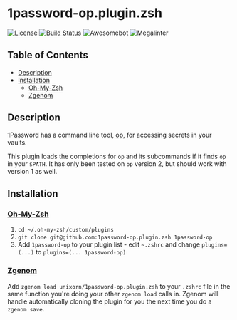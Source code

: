 # 1password-op.plugin.zsh

[![License](https://img.shields.io/badge/License-Apache%202.0-blue.svg)](https://opensource.org/licenses/Apache-2.0)
[![Build Status](https://img.shields.io/endpoint.svg?url=https%3A%2F%2Factions-badge.atrox.dev%2Funixorn%2F1password-op.plugin.zsh%2Fbadge%3Fref%3Dmain&style=plastic)](https://actions-badge.atrox.dev/unixorn/1password-op.plugin.zsh/goto?ref=main)
![Awesomebot](https://github.com/unixorn/1password-op.plugin.zsh/actions/workflows/awesomebot.yml/badge.svg)
![Megalinter](https://github.com/unixorn/1password-op.plugin.zsh/actions/workflows/mega-linter.yml/badge.svg)

<!-- START doctoc generated TOC please keep comment here to allow auto update -->
<!-- DON'T EDIT THIS SECTION, INSTEAD RE-RUN doctoc TO UPDATE -->
## Table of Contents

- [Description](#description)
- [Installation](#installation)
  - [Oh-My-Zsh](#oh-my-zsh)
  - [Zgenom](#zgenom)

<!-- END doctoc generated TOC please keep comment here to allow auto update -->

## Description

1Password has a command line tool, [op](https://developer.1password.com/docs/cli/get-started/), for accessing secrets in your vaults.

This plugin loads the completions for `op` and its subcommands if it finds `op` in your `$PATH`. It has only been tested on `op` version 2, but should work with version 1 as well.

## Installation

### [Oh-My-Zsh](http://ohmyz.sh/)

1. `cd ~/.oh-my-zsh/custom/plugins`
2. `git clone git@github.com:1password-op.plugin.zsh 1password-op`
3. Add `1password-op` to your plugin list - edit `~.zshrc` and change `plugins=(...)` to `plugins=(... 1password-op)`

### [Zgenom](https://github.com/jandamm/zgenom)

Add `zgenom load unixorn/1password-op.plugin.zsh` to your `.zshrc` file in the same function you're doing your other `zgenom load` calls in. Zgenom will handle automatically cloning the plugin for you the next time you do a `zgenom save`.
